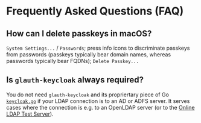 # Frequently Asked Questions (FAQ)

## How can I delete passkeys in macOS?

`System Settings...` / `Passwords`; press info icons to discriminate
passkeys from passwords (passkeys typically bear domain names, whereas passwords
typically bear FQDNs); `Delete Passkey...` 

## Is `glauth-keycloak` always required?

You do not need `glauth-keycloak` and its propriertary piece of Go
[`keycloak.go`](https://github.com/christian-2/glauth-keycloak/blob/2aa23d32b480114584d3b1f523c1fcc1f4a6cfac/keycloak.go)
if your LDAP connection is to an AD or ADFS server. It serves cases where the
connection is e.g. to an OpenLDAP server (or to the
[Online LDAP Test Server](https://www.forumsys.com/2022/05/10/online-ldap-test-server/)).
